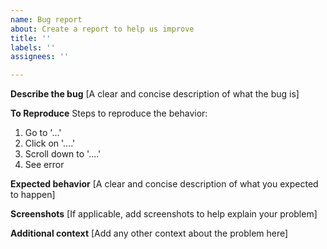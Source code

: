 ```yaml
---
name: Bug report
about: Create a report to help us improve
title: ''
labels: ''
assignees: ''

---
```


**Describe the bug**
[A clear and concise description of what the bug is]

**To Reproduce**
Steps to reproduce the behavior:
1. Go to '...'
2. Click on '....'
3. Scroll down to '....'
4. See error

**Expected behavior**
[A clear and concise description of what you expected to happen]

**Screenshots**
[If applicable, add screenshots to help explain your problem]

**Additional context**
[Add any other context about the problem here]
